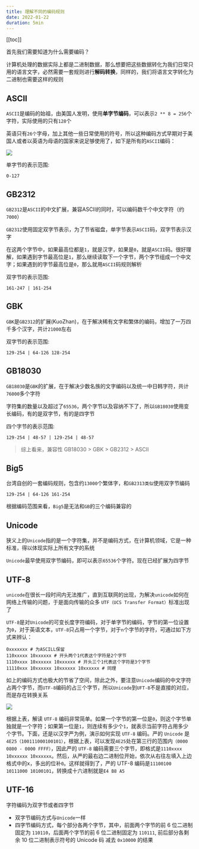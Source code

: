 ```yaml
---
title: 理解不同的编码规则
date: 2022-01-22
duration: 5min
---
```


[[toc]]

首先我们需要知道为什么需要编码？

计算机处理的数据实际上都是二进制数据，那么想要把这些数据转化为我们日常只用的语言文字，必然需要一套规则进行**解码转换**，同样的，我们将语言文字转化为二进制也需要这样的规则

## ASCII

`ASCII`是编码的始祖，由美国人发明，使用**单字节编码**，可以表示`2 ** 8 = 256`个字符，实际使用的只有`128`个

英语只有`26个`字母，加上其他一些日常使用的符号，所以这种编码方式早期对于美国人或者以英语为母语的国家来说足够使用了，如下是所有的`ASCII`编码：

<img src="https://pic2.zhimg.com/80/ae3da0a3ad540a9439f8e917a2842b69_1440w.jpg?source=1940ef5c" />

单字节的表示范围:

```shell
0-127
```

## GB2312

`GB2312`是`ASCII`的中文扩展，兼容ASCII的同时，可以编码数千个中文字符（约`7000`）

`GB2312`使用固定双字节表示，为了节省磁盘，单字节表示`ASCII`码，双字节表示汉字

在这两个字节中，如果最高位都是`1`，就是汉字，如果是`0`，就是`ASCII`码。很好理解，如果遇到字节最高位是`1`，那么继续读取下一个字节，两个字节组成一个中文字；如果遇到的字节最高位是`0`，那么就用`ASCII`码规则解析

双字节的表示范围:

```shell
161-247 | 161-254
```

## GBK

`GBK`是`GB2312`的扩展(KuoZhan)，在于解决稀有文字和繁体的编码，增加了一万四千多个汉字，共计`21000`左右

双字节的表示范围:

```shell
129-254 | 64-126 128-254
```

## GB18030

`GB18030`是`GBK`的扩展，在于解决少数名族的文字编码以及统一中日韩字符，共计`76000`多个字符

字符集的数量以及超过了`65536`，两个字节以及容纳不下了，所以`GB18030`使用变长编码，有的是双字节，有的是四字节

四个字节的表示范围:

```shell
129-254 | 48-57 | 129-254 | 48-57
```

> 综上看来，兼容性 GB18030 > GBK > GB2312 > ASCII

## Big5

台湾自创的一套编码规则，包含约`13000`个繁体字，和`GB2313类似`使用双字节编码

```shell
129-254 | 64-126 161-254
```

根据编码范围来看，`Big5`是无法和`GB`的三个编码兼容的

## Unicode

狭义上的`Unicode`指的是一个字符集，并不是编码方式，在计算机领域，它是一种标准，得以体现实际上所有文字的系统

`Unicode`最早使用双字节编码，即可以表示`65536`个字符。现在已经扩展为四字节

## UTF-8

`unicode`在很长一段时间内无法推广，直到互联网的出现，为解决`unicode`如何在网络上传输的问题，于是面向传输的众多 `UTF（UCS Transfer Format）`标准出现了

`UTF-8`是对`Unicode`的可变长度字符编码，对于单字节的编码，字节的第一位设置为`0`，对于英语文本，`UTF-8`只占用一个字节，对于`n`个字节的字符，可通过如下方式来辨认：

```shell
0xxxxxxx # 为ASCILL保留
110xxxxx 10xxxxxx # 开头两个1代表这个字符是2个字节
1110xxxx 10xxxxxx 10xxxxxx # 开头三个1代表这个字符是3个字节
11110xxx 10xxxxxx 10xxxxxx 10xxxxxx # 同理
```

如上的编码方式也极大的节省了空间，除此之外，要注意`Unicode`编码的中文字符占两个字节，而`UTF-8`编码的占三个字节，所以`Unicode`到`UFT-8`不是直接的对应，而是存在转换关系

<img src="https://pica.zhimg.com/80/v2-121a14291638f0b28e1dde7c95d2d379_1440w.jpg?source=1940ef5c" />

根据上表，解读 `UTF-8` 编码非常简单。如果一个字节的第一位是`0`，则这个字节单独就是一个字符；如果第一位是`1`，则连续有多少个`1`，就表示当前字符占用多少个字节。下面，还是以汉字严为例，演示如何实现 `UTF-8` 编码。严的 `Unicode` 是`4E25（100111000100101）`，根据上表，可以发现`4E25`处在第三行的范围内`（0000 0800 - 0000 FFFF）`，因此严的 `UTF-8` 编码需要三个字节，即格式是`1110xxxx 10xxxxxx 10xxxxxx`。然后，从严的最右边二进制位开始，依次从右往左填入上边格式中的x，多出的位补`0`。这样就得到了，严的 UTF-8 编码是`11100100 10111000 10100101`，转换成十六进制就是`E4 B8 A5`

## UTF-16

字符编码为双字节或者四字节

* 双字节编码方式与`Unicode`一样
* 四字节编码方式，每个部分各两个字节，其中，前面两个字节的前 6 位二进制固定为 `110110`，后面两个字节的前 6 位二进制固定为 `110111`, 前后部分各剩余 10 位二进制表示符号的 Unicode 码 减去 `0x10000` 的结果